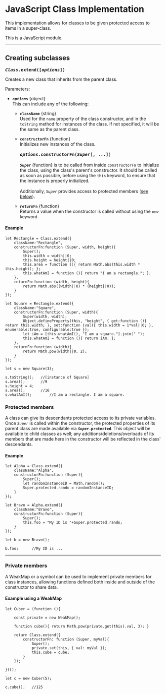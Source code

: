 # JavaScript Class Implementation

This implementation allows for classes to be given protected access to items in a super-class.

This is a JavaScript module.

---

## Creating subclasses

**<samp>*Class*.extend([*options*])</samp>**

Creates a new class that inherits from the parent class.

Parameters:
- **<code>*options*</code>** {object}  
This can include any of the following:
	
	- **<code>className</code>** {string}  
	Used for the `name` property of the class constructor, and in the `toString` method for instances of the class. If not specified, it will be the same as the parent class.
	
	- **<code>constructorFn</code>** {function}  
	Initializes new instances of the class.<br><br>
	**<samp>*options*.constructorFn(*Super*[, ...])</samp>**<br><br>
	**<code>*Super*</code>** {function} is to be called from inside `constructorFn` to initialize the class, using the class's parent's constructor. It should be called as soon as possible, before using the `this` keyword, to ensure that the instance is properly initialized.<br><br>
	Additionally, <code>*Super*</code> provides access to protected members (<a href="#protected-members">see below</a>).
	
	- **<code>returnFn</code>** {function}  
	Returns a value when the constructor is called without using the `new` keyword.

#### Example

```
let Rectangle = Class.extend({
	className:"Rectangle",
	constructorFn:function (Super, width, height){
		Super();
		this.width = width||0;
		this.height = height||0;
		this.area = function (){ return Math.abs(this.width * this.height); };
		this.whatAmI = function (){ return "I am a rectangle."; };
	},
	returnFn:function (width, height){
		return Math.abs((width||0) * (height||0));
	}
});

let Square = Rectangle.extend({
	className:"Square",
	constructorFn:function (Super, width){
		Super(width, width);
		Object.defineProperty(this, "height", { get:function (){ return this.width; }, set:function (val){ this.width = 1*val||0; }, enumerable:true, configurable:true });
		let iAm = [this.whatAmI(), "I am a square."].join(" ");
		this.whatAmI = function (){ return iAm; };
	},
	returnFn:function (width){
		return Math.pow(width||0, 2);
	}
});

let s = new Square(3);

s.toString();	//[instance of Square]
s.area();		//9
s.height = 4;
s.area();		//16
s.whatAmI();		//I am a rectangle. I am a square.

```

### Protected members

A class can give its descendants protected access to its private variables. Once <code>*Super*</code> is called within the constructor, the protected properties of its parent class are made available via **<code>*Super*.protected</code>**. This object will be available to child classes as well; any additions/deletions/overloads of its members that are made here in the constructor will be reflected in the class' descendants.

#### Example

```
let Alpha = Class.extend({
	className:"Alpha",
	constructorFn:function (Super){
		Super();
		let randomInstanceID = Math.random();
		Super.protected.rando = randomInstanceID;
	}
});

let Bravo = Alpha.extend({
	className:"Bravo",
	constructorFn:function (Super){
		Super();
		this.foo = "My ID is "+Super.protected.rando;
	}
});

let b = new Bravo();

b.foo;		//My ID is ...

```


---

### Private members

A WeakMap or a symbol can be used to implement private members for class instances, allowing functions defined both inside and outside of the constructor to share data.

#### Example using a WeakMap

```
let Cuber = (function (){
	
	const private = new WeakMap();
	
	function cube(){ return Math.pow(private.get(this).val, 3); }
	
	return Class.extend({
		constructorFn: function (Super, myVal){
			Super();
			private.set(this, { val: myVal });
			this.cube = cube;
		}
	});
	
})();

let c = new Cuber(5);

c.cube();	//125
```
